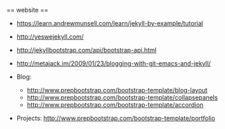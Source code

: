 == website ==
 *  https://learn.andrewmunsell.com/learn/jekyll-by-example/tutorial
 *  http://yeswejekyll.com/
 *  http://jekyllbootstrap.com/api/bootstrap-api.html
 *  http://metajack.im/2009/01/23/blogging-with-git-emacs-and-jekyll/
 
 
 * Blog: 
   * http://www.prepbootstrap.com/bootstrap-template/blog-layout
   * http://www.prepbootstrap.com/bootstrap-template/collapsepanels
   * http://www.prepbootstrap.com/bootstrap-template/accordion
 * Projects: http://www.prepbootstrap.com/bootstrap-template/portfolio